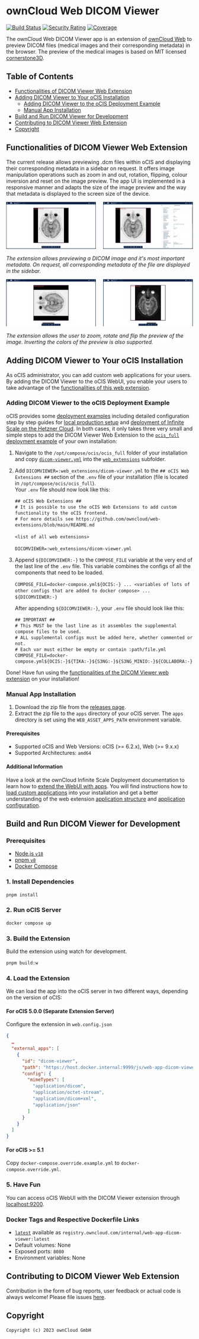 # ownCloud Web DICOM Viewer

[![Build Status](https://drone.owncloud.com/api/badges/owncloud/web-app-dicom-viewer/status.svg)](https://drone.owncloud.com/owncloud/web-app-dicom-viewer)
[![Security Rating](https://sonarcloud.io/api/project_badges/measure?project=owncloud_web-app-dicom-viewer&metric=security_rating)](https://sonarcloud.io/summary/new_code?id=owncloud_web-app-dicom-viewer)
[![Coverage](https://sonarcloud.io/api/project_badges/measure?project=owncloud_web-app-dicom-viewer&metric=coverage)](https://sonarcloud.io/summary/new_code?id=owncloud_web-app-dicom-viewer)

The ownCloud Web DICOM Viewer app is an extension of [ownCloud Web](https://github.com/owncloud/web) to preview DICOM files (medical images and their corresponding metadata) in the browser. The preview of the medical images is based on MIT licensed [cornerstone3D](https://github.com/cornerstonejs/cornerstone3D).


## Table of Contents

* [Functionalities of DICOM Viewer Web Extension](#functionalities-of-dicom-viewer-web-extension)
* [Adding DICOM Viewer to Your oCIS Installation](#adding-dicom-viewer-to-your-ocis-installation)
  * [Adding DICOM Viewer to the oCIS Deployment Example](#adding-dicom-viewer-to-the-ocis-deployment-example)
  * [Manual App Installation](#manual-app-installation)
* [Build and Run DICOM Viewer for Development](#build-and-run-dicom-viewer-for-development)
* [Contributing to DICOM Viewer Web Extension](#contributing-to-dicom-viewer-web-extension)
* [Copyright](#copyright)


## Functionalities of DICOM Viewer Web Extension

The current release allows previewing .dcm files within oCIS and displaying their corresponding metadata in a sidebar on request. It offers image manipulation operations such as zoom in and out, rotation, flipping, colour inversion and reset on the image preview. The app UI is implemented in a responsive manner and adapts the size of the image preview and the way that metadata is displayed to the screen size of the device.

<img src="https://github.com/owncloud/awesome-ocis/blob/main/webApps/owncloud/web-app-dicom-viewer/screenshots/1.png" alt="app functionalities" style="width:48%; height:auto;"> &nbsp; &nbsp; <img src="https://github.com/owncloud/awesome-ocis/blob/main/webApps/owncloud/web-app-dicom-viewer/screenshots/4.png" alt="display of metadata" style="width:48%; height:auto;">

_The extension allows previewing a DICOM image and it's most important metadata. On request, all corresponding metadata of the file are displayed in the sidebar._

<img src="https://github.com/owncloud/awesome-ocis/blob/main/webApps/owncloud/web-app-dicom-viewer/screenshots/2.png" alt="app functionalities" style="width:48%; height:auto;"> &nbsp; &nbsp; <img src="https://github.com/owncloud/awesome-ocis/blob/main/webApps/owncloud/web-app-dicom-viewer/screenshots/3.png" alt="display of metadata" style="width:48%; height:auto;">

_The extension allows the user to zoom, rotate and flip the preview of the image. Inverting the colors of the preview is also supported._


## Adding DICOM Viewer to Your oCIS Installation
As oCIS administrator, you can add custom web applications for your users. By adding the DICOM Viewer to the oCIS WebUI, you enable your users to take advantage of the [functionalities of this web extension](#functionalities-of-dicom-viewer-web-extension).


### Adding DICOM Viewer to the oCIS Deployment Example
oCIS provides some [deployment examples](https://github.com/owncloud/ocis/tree/master/deployments/examples/) including detailed configuration step by step guides for [local production setup](https://doc.owncloud.com/ocis/next/depl-examples/ubuntu-compose/ubuntu-compose-prod.html) and [deployment of Infinite Scale on the Hetzner Cloud](https://doc.owncloud.com/ocis/next/depl-examples/ubuntu-compose/ubuntu-compose-hetzner.html).
In both cases, it only takes three very small and simple steps to add the DICOM Viewer Web Extension to the [`ocis_full` deployment example](https://github.com/owncloud/ocis/tree/master/deployments/examples/ocis_full/) of your own installation:

1. Navigate to the `/opt/compose/ocis/ocis_full` folder of your installation and copy [`dicom-viewer.yml`](https://github.com/owncloud/web-app-dicom-viewer/blob/main/dicom-viewer.yml) into the [`web_extensions`](https://github.com/owncloud/ocis/tree/master/deployments/examples/ocis_full/web_extensions) subfolder.

2. Add `DICOMVIEWER=:web_extensions/dicom-viewer.yml` to the `## oCIS Web Extensions ##` section of the `.env` file of your installation (file is located in `/opt/compose/ocis/ocis_full`).\
Your `.env` file should now look like this:
   ```
   ## oCIS Web Extensions ##
   # It is possible to use the oCIS Web Extensions to add custom functionality to the oCIS frontend.
   # For more details see https://github.com/owncloud/web-extensions/blob/main/README.md
   
   <list of all web extensions>
   
   DICOMVIEWER=:web_extensions/dicom-viewer.yml
   ```

3. Append `${DICOMVIEWER:-}` to the `COMPOSE_FILE` variable at the very end of the last line of the `.env` file. This variable combines the configs of all the components that need to be loaded.

   `COMPOSE_FILE=docker-compose.yml${OCIS:-} ... <variables of lots of other configs that are added to docker compose> ... ${DICOMVIEWER:-}`

   After appending `${DICOMVIEWER:-}`, your `.env` file should look like this:
   ```
   ## IMPORTANT ##
   # This MUST be the last line as it assembles the supplemental compose files to be used.
   # ALL supplemental configs must be added here, whether commented or not.
   # Each var must either be empty or contain :path/file.yml
   COMPOSE_FILE=docker-compose.yml${OCIS:-}${TIKA:-}${S3NG:-}${S3NG_MINIO:-}${COLLABORA:-}${MONITORING:-}${IMPORTER:-}${CLAMAV:-}${ONLYOFFICE:-}${INBUCKET:-}${EXTENSIONS:-}${UNZIP:-}${DRAWIO:-}${JSONVIEWER:-}${PROGRESSBARS:-}${EXTERNALSITES:-}${DICOMVIEWER:-}
   ```

Done! Have fun using the [functionalities of the DICOM Viewer web extension](#functionalities-of-dicom-viewer-web-extension) on your installation!


### Manual App Installation

1. Download the zip file from the [releases page](https://github.com/owncloud/web-app-dicom-viewer/releases).
2. Extract the zip file to the `apps` directory of your oCIS server. The `apps` directory is set using the `WEB_ASSET_APPS_PATH` environment variable.

#### Prerequisites

- Supported oCIS and Web Versions: oCIS (>= 6.2.x), Web (>= 9.x.x)
- Supported Architectures: `amd64`

#### Additional Information

Have a look at the ownCloud Infinite Scale Deployment documentation to learn how to [extend the WebUI with apps](https://doc.owncloud.com/ocis/next/deployment/webui/webui-customisation.html#extend-web-ui-with-apps). You will find instructions how to [load custom applications](https://doc.owncloud.com/ocis/next/deployment/webui/webui-customisation.html#loading-applications) into your installation and get a better understanding of the web extension [application structure](https://doc.owncloud.com/ocis/next/deployment/webui/webui-customisation.html#application-structure) and [application configuration](https://doc.owncloud.com/ocis/next/deployment/webui/webui-customisation.html#application-configuration).


## Build and Run DICOM Viewer for Development

### Prerequisites

- [Node.js `v18`](https://nodejs.org/en/)
- [pnpm `v8`](https://pnpm.io/)
- [Docker Compose](https://docs.docker.com/compose/)


### 1. Install Dependencies

```bash
pnpm install
```

### 2. Run oCIS Server

```bash
docker compose up
```

### 3. Build the Extension

Build the extension using watch for development.

```bash
pnpm build:w
```

### 4. Load the Extension

We can load the app into the oCIS server in two different ways, depending on the version of oCIS:

#### For oCIS 5.0.0 (Separate Extension Server)

Configure the extension in `web.config.json`

```json
{
  …
  "external_apps": [
    {
      "id": "dicom-viewer",
      "path": "https://host.docker.internal:9999/js/web-app-dicom-viewer.js",
      "config": {
        "mimeTypes": [
          "application/dicom",
          "application/octet-stream",
          "application/dicom+xml",
          "application/json"
        ]
      }
    }
  ]
}

```

#### For oCIS >= 5.1

Copy `docker-compose.override.example.yml` to `docker-compose.override.yml`.


### 5. Have Fun

You can access oCIS WebUI with the DICOM Viewer extension through [localhost:9200](https://localhost:9200).


### Docker Tags and Respective Dockerfile Links

- [`latest`](https://github.com/owncloud/web-app-dicom-viewer/blob/master/docker/Dockerfile) available as `registry.owncloud.com/internal/web-app-dicom-viewer:latest`
- Default volumes: None
- Exposed ports: `8080`
- Environment variables: None


## Contributing to DICOM Viewer Web Extension

Contribution in the form of bug reports, user feedback or actual code is always welcome! Please file issues [here](https://github.com/owncloud/web-app-dicom-viewer/issues).


## Copyright

```Text
Copyright (c) 2023 ownCloud GmbH
```
